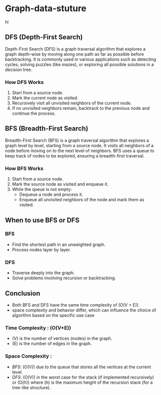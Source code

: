 # Graph-data-stuture
hi
## DFS (Depth-First Search)
Depth-First Search (DFS) is a graph traversal algorithm that explores a graph depth-wise by moving along one path as far as possible before backtracking. It is commonly used in various applications such as detecting cycles, solving puzzles (like mazes), or exploring all possible solutions in a decision tree.

### How DFS Works
1. Start from a source node.
2. Mark the current node as visited.
3. Recursively visit all unvisited neighbors of the current node.
4. If no unvisited neighbors remain, backtrack to the previous node and continue the process.

## BFS (Breadth-First Search)
Breadth-First Search (BFS) is a graph traversal algorithm that explores a graph level by level, starting from a source node. It visits all neighbors of a node before moving on to the next level of neighbors. BFS uses a queue to keep track of nodes to be explored, ensuring a breadth-first traversal.

### How BFS Works
1. Start from a source node.
2. Mark the source node as visited and enqueue it.
3. While the queue is not empty:
    - Dequeue a node and process it.
    - Enqueue all unvisited neighbors of the node and mark them as visited.

## When to use BFS or DFS

### BFS
- Find the shortest path in an unweighted graph.
- Process nodes layer by layer.

### DFS
- Traverse deeply into the graph.
- Solve problems involving recursion or backtracking.

## Conclusion
- Both BFS and DFS have the same time complexity of (O(V + E)).
- space complexity and behavior differ, which can influence the choice of algorithm based on the specific use case
### Time Complexity :  (O(V+E))
- (V) is the number of vertices (nodes) in the graph.
- (E) is the number of edges in the graph.
### Space Complexity : 
- *BFS*: (O(V)) due to the queue that stores all the vertices at the current level.
- *DFS*: (O(V)) in the worst case for the stack (if implemented recursively) or (O(h)) where (h) is the maximum height of the recursion stack (for a tree-like structure).
